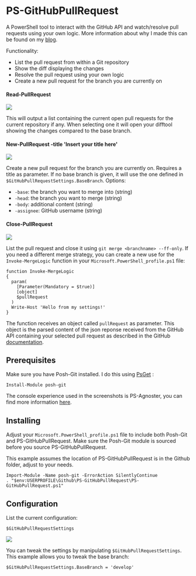 PS-GitHubPullRequest
====================

A PowerShell tool to interact with the GitHub API and watch/resolve pull requests using your own logic.
More information about why I made this can be found on my [blog](https://herebedragons.io/power_pulling/).

Functionality:
* List the pull request from within a Git repository
* Show the diff displaying the changes
* Resolve the pull request using your own logic
* Create a new pull request for the branch you are currently on

#### Read-PullRequest
<img src="https://herebedragons.io/wp-content/uploads/2016/05/rpr.png">

This will output a list containing the current open pull requests for the current repository if any. When selecting one it will open your difftool showing the changes compared to the base branch.

#### New-PullRequest -title 'Insert your title here'
<img src="https://herebedragons.io/wp-content/uploads/2016/05/npr.png">

Create a new pull request for the branch you are currently on. Requires a title as parameter. If no base branch is given, it will use the one defined in `$GitHubPullRequestSettings.BaseBranch`. Options:
* `-base`: the branch you want to merge into (string)
* `-head`: the branch you want to merge (string)
* `-body`: additional content (string)
* `-assignee`: GitHub username (string)

#### Close-PullRequest
<img src="https://herebedragons.io/wp-content/uploads/2016/05/cpr.png">

List the pull request and close it using `git merge <branchname> --ff-only`. If you need a different merge strategy, you can create a new use for the `Invoke-MergeLogic` function in your `Microsoft.PowerShell_profile.ps1` file:

```
function Invoke-MergeLogic
{
  param(
    [Parameter(Mandatory = $true)]
    [object]
    $pullRequest
  )
  Write-Host 'Hello from my settings!'
}
```

The function receives an object called `pullRequest` as parameter. This object is the parsed content of the json reponse received from the GitHub API containing your selected pull request as described in the GitHub [documentation](https://developer.github.com/v3/pulls/#get-a-single-pull-request).

Prerequisites
-------------

Make sure you have Posh-Git installed. I do this using [PsGet](http://psget.net/) :

```
Install-Module posh-git
```

The console experience used in the screenshots is PS-Agnoster, you can find more information [here](https://herebedragons.io/shell-shock/).

Installing
----------

Adjust your `Microsoft.PowerShell_profile.ps1` file to include both Posh-Git and PS-GitHubPullRequest. Make sure the Posh-Git module is sourced before you source PS-GitHubPullRequest.

This example assumes the location of PS-GitHubPullRequest is in the Github folder, adjust to your needs.

```
Import-Module -Name posh-git -ErrorAction SilentlyContinue
. "$env:USERPROFILE\Github\PS-GitHubPullRequest\PS-GitHubPullRequest.ps1"
```

Configuration
-------------

List the current configuration:

````
$GitHubPullRequestSettings
````

<img src="https://herebedragons.io/wp-content/uploads/2016/05/ghprpromptsettings2.png">

You can tweak the settings by manipulating `$GitHubPullRequestSettings`.
This example allows you to tweak the base branch:

````
$GitHubPullRequestSettings.BaseBranch = 'develop'
````
